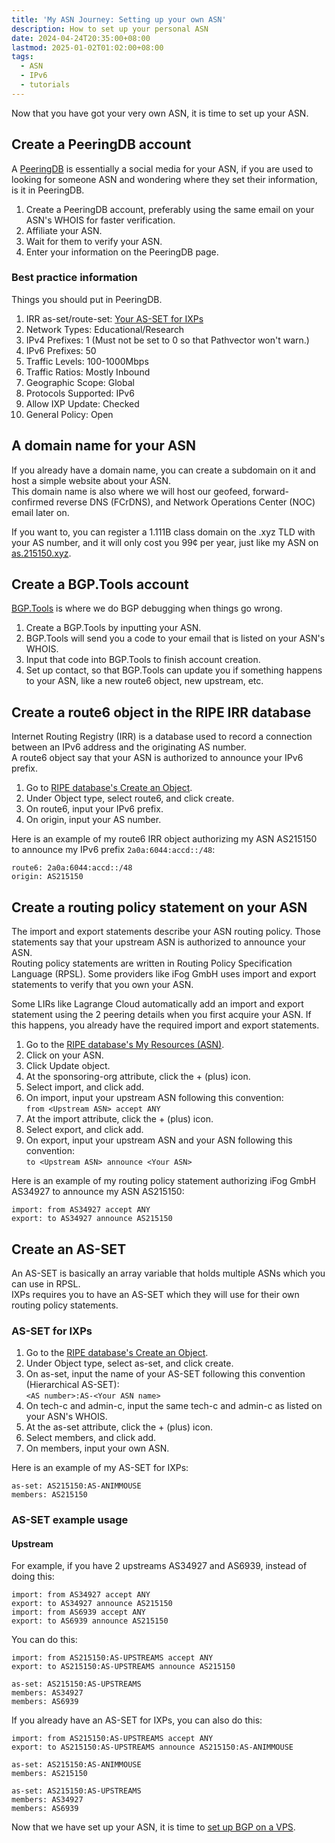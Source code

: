 ```yaml
---
title: 'My ASN Journey: Setting up your own ASN'
description: How to set up your personal ASN
date: 2024-04-24T20:35:00+08:00
lastmod: 2025-01-02T01:02:00+08:00
tags:
  - ASN
  - IPv6
  - tutorials
---
```

Now that you have got your very own ASN, it is time to set up your ASN.

## Create a PeeringDB account

A [PeeringDB](https://www.peeringdb.com) is essentially a social media for your ASN, if you are used to looking for someone ASN and wondering where they set their information, is it in PeeringDB.

1. Create a PeeringDB account, preferably using the same email on your ASN's WHOIS for faster verification.
2. Affiliate your ASN.
3. Wait for them to verify your ASN.
4. Enter your information on the PeeringDB page.

### Best practice information

Things you should put in PeeringDB.

1. IRR as-set/route-set: [Your AS-SET for IXPs](#as-set-for-ixps)
2. Network Types: Educational/Research
3. IPv4 Prefixes: 1 (Must not be set to 0 so that Pathvector won't warn.)
4. IPv6 Prefixes: 50
5. Traffic Levels: 100-1000Mbps
6. Traffic Ratios: Mostly Inbound
7. Geographic Scope: Global
8. Protocols Supported: IPv6
9. Allow IXP Update: Checked
10. General Policy: Open

## A domain name for your ASN

If you already have a domain name, you can create a subdomain on it and host a simple website about your ASN.\
This domain name is also where we will host our geofeed, forward-confirmed reverse DNS (FCrDNS), and Network Operations Center (NOC) email later on.

If you want to, you can register a 1.111B class domain on the .xyz TLD with your AS number, and it will only cost you 99¢ per year, just like my ASN on [as.215150.xyz](https://as.215150.xyz).

## Create a BGP.Tools account

[BGP.Tools](https://bgp.tools) is where we do BGP debugging when things go wrong.

1. Create a BGP.Tools by inputting your ASN.
2. BGP.Tools will send you a code to your email that is listed on your ASN's WHOIS.
3. Input that code into BGP.Tools to finish account creation.
4. Set up contact, so that BGP.Tools can update you if something happens to your ASN, like a new route6 object, new upstream, etc.

## Create a route6 object in the RIPE IRR database

Internet Routing Registry (IRR) is a database used to record a connection between an IPv6 address and the originating AS number.\
A route6 object say that your ASN is authorized to announce your IPv6 prefix.

1. Go to [RIPE database's Create an Object](https://apps.db.ripe.net/db-web-ui/webupdates/select).
2. Under Object type, select route6, and click create.
3. On route6, input your IPv6 prefix.
4. On origin, input your AS number.

Here is an example of my route6 IRR object authorizing my ASN AS215150 to announce my IPv6 prefix `2a0a:6044:accd::/48`:
```text
route6: 2a0a:6044:accd::/48
origin: AS215150
```

## Create a routing policy statement on your ASN

The import and export statements describe your ASN routing policy. Those statements say that your upstream ASN is authorized to announce your ASN.\
Routing policy statements are written in Routing Policy Specification Language (RPSL).
Some providers like iFog GmbH uses import and export statements to verify that you own your ASN.

Some LIRs like Lagrange Cloud automatically add an import and export statement using the 2 peering details when you first acquire your ASN. If this happens, you already have the required import and export statements.

1. Go to the [RIPE database's My Resources (ASN)](https://apps.db.ripe.net/db-web-ui/myresources/overview?type=aut-num).
2. Click on your ASN.
3. Click Update object.
4. At the sponsoring-org attribute, click the + (plus) icon.
5. Select import, and click add.
6. On import, input your upstream ASN following this convention:\
`from <Upstream ASN> accept ANY`
7. At the import attribute, click the + (plus) icon.
8. Select export, and click add.
9. On export, input your upstream ASN and your ASN following this convention:\
`to <Upstream ASN> announce <Your ASN>`

Here is an example of my routing policy statement authorizing iFog GmbH AS34927 to announce my ASN AS215150:
```text
import: from AS34927 accept ANY
export: to AS34927 announce AS215150
```

## Create an AS-SET

An AS-SET is basically an array variable that holds multiple ASNs which you can use in RPSL.\
IXPs requires you to have an AS-SET which they will use for their own routing policy statements.

### AS-SET for IXPs

1. Go to the [RIPE database's Create an Object](https://apps.db.ripe.net/db-web-ui/webupdates/select).
2. Under Object type, select as-set, and click create.
3. On as-set, input the name of your AS-SET following this convention (Hierarchical AS-SET):\
`<AS number>:AS-<Your ASN name>`
4. On tech-c and admin-c, input the same tech-c and admin-c as listed on your ASN's WHOIS.
5. At the as-set attribute, click the + (plus) icon.
6. Select members, and click add.
7. On members, input your own ASN.

Here is an example of my AS-SET for IXPs:
```text
as-set: AS215150:AS-ANIMMOUSE
members: AS215150
```

### AS-SET example usage

#### Upstream

For example, if you have 2 upstreams AS34927 and AS6939, instead of doing this:
```text
import: from AS34927 accept ANY
export: to AS34927 announce AS215150
import: from AS6939 accept ANY
export: to AS6939 announce AS215150
```

You can do this:
```text
import: from AS215150:AS-UPSTREAMS accept ANY
export: to AS215150:AS-UPSTREAMS announce AS215150
```
```text
as-set: AS215150:AS-UPSTREAMS
members: AS34927
members: AS6939
```

If you already have an AS-SET for IXPs, you can also do this:
```text
import: from AS215150:AS-UPSTREAMS accept ANY
export: to AS215150:AS-UPSTREAMS announce AS215150:AS-ANIMMOUSE
```
```text
as-set: AS215150:AS-ANIMMOUSE
members: AS215150
```
```text
as-set: AS215150:AS-UPSTREAMS
members: AS34927
members: AS6939
```

Now that we have set up your ASN, it is time to [set up BGP on a VPS](../my-asn-journey-configuring-bgp-on-vps/).